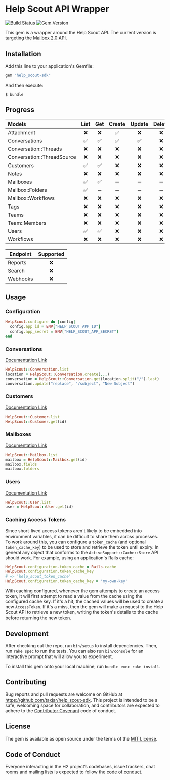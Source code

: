 # Help Scout API Wrapper

[![Build Status](https://travis-ci.org/taxjar/help_scout-sdk.svg?branch=master)](https://travis-ci.org/taxjar/help_scout-sdk)
[![Gem Version](https://badge.fury.io/rb/help_scout-sdk.svg)](https://badge.fury.io/rb/help_scout-sdk)

This gem is a wrapper around the Help Scout API. The current version is targeting the [Mailbox 2.0 API](https://developer.helpscout.com/mailbox-api/).

## Installation

Add this line to your application's Gemfile:

```ruby
gem "help_scout-sdk"
```

And then execute:

    $ bundle

## Progress

| Models                     | List | Get  | Create  | Update | Delete  |
| :------------------------- | :--: | :--: | :-----: | :----: | :-----: |
| Attachment                 |   ❌  |  ❌  |    ✅   |    ❌   |    ❌   |
| Conversations              |   ✅  |  ✅  |    ✅   |    ✅   |    ❌   |
| Conversation::Threads      |   ❌  |  ❌  |    ❌   |    ❌   |    ❌   |
| Conversation::ThreadSource |   ❌  |  ❌  |    ❌   |    ❌   |    ❌   |
| Customers                  |   ✅  |  ✅  |    ❌   |    ❌   |    ❌   |
| Notes                      |   ❌  |  ❌  |    ❌   |    ❌   |    ❌   |
| Mailboxes                  |   ✅  |  ✅  |    ➖   |    ➖   |    ➖   |
| Mailbox::Folders           |   ✅  |  ➖  |    ➖   |    ➖   |    ➖   |
| Mailbox::Workflows         |   ❌  |  ❌  |    ❌   |    ❌   |    ❌   |
| Tags                       |   ❌  |  ❌  |    ❌   |    ❌   |    ❌   |
| Teams                      |   ❌  |  ❌  |    ❌   |    ❌   |    ❌   |
| Team::Members              |   ❌  |  ❌  |    ❌   |    ❌   |    ❌   |
| Users                      |   ✅  |  ✅  |    ❌   |    ❌   |    ❌   |
| Workflows                  |   ❌  |  ❌  |    ❌   |    ❌   |    ❌   |

| Endpoint | Supported |
| -------- | :-------: |
| Reports  |     ❌     |
| Search   |     ❌     |
| Webhooks |     ❌     |

## Usage

### Configuration

```ruby
HelpScout.configure do |config|
  config.app_id = ENV["HELP_SCOUT_APP_ID"]
  config.app_secret = ENV["HELP_SCOUT_APP_SECRET"]
end
```

### Conversations

[Documentation Link](https://developer.helpscout.com/mailbox-api/endpoints/conversations/list/)

```ruby
HelpScout::Conversation.list
location = HelpScout::Conversation.create(...)
conversation = HelpScout::Conversation.get(location.split("/").last)
conversation.update("replace", "/subject", "New Subject")
```

### Customers

[Documentation Link](https://developer.helpscout.com/mailbox-api/endpoints/customers/list/)

```ruby
HelpScout::Customer.list
HelpScout::Customer.get(id)
```

### Mailboxes

[Documentation Link](https://developer.helpscout.com/mailbox-api/endpoints/mailboxes/list/)

```ruby
HelpScout::Mailbox.list
mailbox = HelpScout::Mailbox.get(id)
mailbox.fields
mailbox.folders
```

### Users

[Documentation Link](https://developer.helpscout.com/mailbox-api/endpoints/users/list/)

```ruby
HelpScout::User.list
user = HelpScout::User.get(id)
```

### Caching Access Tokens

Since short-lived access tokens aren't likely to be embedded into environment variables, it can be difficult to share them across processes. To work around this, you can configure a `token_cache` (and optional `token_cache_key`) to be used to store and retrieve the token until expiry. In general any object that conforms to the `ActiveSupport::Cache::Store` API should work. For example, using an application's Rails cache:

```ruby
HelpScout.configuration.token_cache = Rails.cache
HelpScout.configuration.token_cache_key
# => 'help_scout_token_cache'
HelpScout.configuration.token_cache_key = 'my-own-key'
```

With caching configured, whenever the gem attempts to create an access token, it will first attempt to read a value from the cache using the configured cache key. If it's a hit, the cached values will be used to create a new `AccessToken`. If it's a miss, then the gem will make a request to the Help Scout API to retrieve a new token, writing the token's details to the cache before returning the new token.

## Development

After checking out the repo, run `bin/setup` to install dependencies. Then, run `rake spec` to run the tests. You can also run `bin/console` for an interactive prompt that will allow you to experiment.

To install this gem onto your local machine, run `bundle exec rake install`.

## Contributing

Bug reports and pull requests are welcome on GitHub at https://github.com/taxjar/help_scout-sdk. This project is intended to be a safe, welcoming space for collaboration, and contributors are expected to adhere to the [Contributor Covenant](http://contributor-covenant.org) code of conduct.

## License

The gem is available as open source under the terms of the [MIT License](https://opensource.org/licenses/MIT).

## Code of Conduct

Everyone interacting in the H2 project’s codebases, issue trackers, chat rooms and mailing lists is expected to follow the [code of conduct](https://github.com/taxjar/help_scout-sdk/blob/master/CODE_OF_CONDUCT.md).
